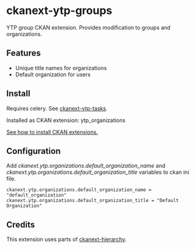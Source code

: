 ckanext-ytp-groups
==================

YTP group CKAN extension. Provides modification to groups and organizations.

Features
--------

- Unique title names for organizations
- Default organization for users

Install
-------

Requires celery. See [ckanext-ytp-tasks](https://github.com/yhteentoimivuuspalvelut/ckanext-ytp-tasks).

Installed as CKAN extension: ytp_organizations

[See how to install CKAN extensions.](http://docs.ckan.org/en/latest/extensions/tutorial.html#installing-the-extension)

Configuration
-------------

Add *ckanext.ytp.organizations.default_organization_name* and *ckanext.ytp.organizations.default_organization_title* variables to ckan ini file.

    ckanext.ytp.organizations.default_organization_name = "default_organization"
    ckanext.ytp.organizations.default_organization_title = "Default Organization"

Credits
-------

This extension uses parts of [ckanext-hierarchy](https://github.com/datagovuk/ckanext-hierarchy).
